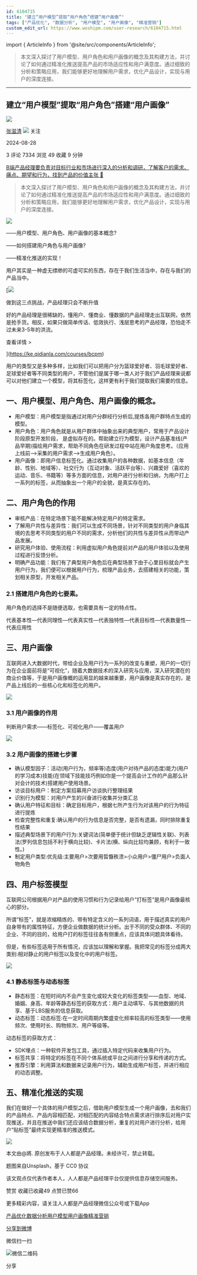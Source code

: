 ```yaml
---
id: 6104715
title: "建立“用户模型”提取“用户角色”搭建“用户画像”"
tags: ["产品优化", "数据分析", "用户模型", "用户画像", "精准营销"]
custom_edit_url: https://www.woshipm.com/user-research/6104715.html
---
```

import { ArticleInfo } from '@site/src/components/ArticleInfo';

<ArticleInfo
    author="张滋清"
    authorLink="https://www.woshipm.com/u/1592128"
    published="2024-08-28"
    views={7334}
    comments={3}
    collects={49}
/>

> 本文深入探讨了用户模型、用户角色和用户画像的概念及其构建方法，并讨论了如何通过精准化推送提高产品的市场适应性和用户满意度。通过细致的分析和策略应用，我们能够更好地理解用户需求，优化产品设计，实现与用户的深度连接。

---

## 建立“用户模型”提取“用户角色”搭建“用户画像”

[![](https://static.woshipm.com/view/woshipm_api_def_20240805164923_8573.jpg?imageView2/1/w/72/h/72/q/100)](https://www.woshipm.com/u/1592128)

[张滋清](https://www.woshipm.com/u/1592128) ![](https://static.woshipm.com/tag/1101_1@2x.png) 关注

2024-08-28

3 评论 7334 浏览 49 收藏 9 分钟

[B端产品经理要负责对目标行业和市场进行深入的分析和调研，了解客户的需求、痛点、期望和行为，找到产品的价值主张 🔗](https://ke.qidianla.com/courses/bcpm)

> 本文深入探讨了用户模型、用户角色和用户画像的概念及其构建方法，并讨论了如何通过精准化推送提高产品的市场适应性和用户满意度。通过细致的分析和策略应用，我们能够更好地理解用户需求，优化产品设计，实现与用户的深度连接。

![](https://image.woshipm.com/2023/04/17/55b77c78-dcf5-11ed-a8f2-00163e0b5ff3.png)

——用户模型、用户角色、用户画像的基本概念?

——如何搭建用户角色与用户画像?

——精准化推送的实现！

用户其实是一种虚无缥缈的可虚可实的东西，存在于我们生活当中，存在与我们的产品当中。

[![](https://image.woshipm.com/2023/07/27/1788a218-2c7f-11ee-b91f-00163e0b5ff3.png)

做到这三点挑战，产品经理只会不断升值

好的产品经理是很稀缺的，懂用户、懂商业、懂数据的产品经理走出互联网，依然是抢手货。相反，如果只做简单传话、低效执行、浅层思考的产品经理，恐怕走不过未来3-5年的洪流。

查看详情 >

](https://ke.qidianla.com/courses/bcpm)

用户的类型又是多种多样，比如我们可以把用户分为篮球爱好者、羽毛球爱好者、足球爱好者等不同类型的用户，不管他们是属于哪一类人对于我们产品经理来说都可以对他们建立一个模型，将其标签化，这样更有利于我们提取我们需要的信息。

## 一、用户模型、用户角色、用户画像的概念。

*   用户模型：用户模型是指通过对用户分群经行分析后,提炼各用户群特点生成的模型。
*   用户角色：用户角色就是从用户群体中抽象出来的典型用户，常用于产品设计阶段原型开发阶段， 是虚拟存在的。帮助建立行为模型，设计产品基准线(产品早期)描绘用户需求，帮助不同角色在研发过程中站在用户角度思考。（应用上线前——>采集的用户需求——>生成用户角色）。
*   用户画像：即用户信息标签化。通过收集用户的各种数据，如基本信息（年龄、性别、地域等）、社交行为（互动对象、活跃平台等）、兴趣爱好（喜欢的运动、音乐、书籍等）等多方面的信息，对用户进行分析和归纳，为用户打上一系列的标签，从而抽象出一个用户的全貌，是真实存在的。

## 二、用户角色的作用

*   审核产品：在特定场景下能不能解决特定用户的特定需求。
*   了解用户共性与差异性：我们可以生成不同场景，针对不同类型的用户身临其境的去思考不同类型的用户不同的需求，分析他们的共性与差异性从而带动产品发展。
*   研究用户体验、使用流程：利用虚拟用户角色提前对产品的用户体验以及使用过程进行反馈分析。
*   明确产品功能：我们有了典型用户角色后在典型场景下由于心里目标就会产生用户行为，我们便可以根据用户行为，梳理产品业务，去搭建相关的功能，策划相关原型，开发相关产品。

### 2.1 搭建用户角色的七要素。

用户角色的选择不是随便选取，也需要具有一定的特点性。

代表基本性—代表同理性—代表真实性—代表独特性—代表目标性—代表数量性—代表应用性

## 三、用户画像

互联网进入大数据时代，带给企业及用户行为一系列的改变与重塑，用户的一切行为在企业面前将是“可视化”，随着大数据技术的深入研究与应用，深入研究潜在的商业价值等，于是用户画像概的运用显的越来越重要，用户画像是真实存在的，是产品上线后的一些核心化和标签化的用户。

![](https://image.woshipm.com/2024/08/27/cc4f0162-6421-11ef-a08b-00163e0b5ff3.png)

### 3.1 用户画像的作用

判断用户需求——标签化、可视化用户——覆盖用户

![](https://image.woshipm.com/2024/08/27/08a19c1e-6423-11ef-b6b8-00163e0b5ff3.png)

### 3.2 用户画像的搭建七步骤

*   确认模型因子：活动(用户行为，频率等)态度(用户对待产品的态度)能力(用户的学习成本)技能(在领域下技能技巧例如你是一个提高会计工作的产品那么针对会计的技术)搭建用户使用场景。
*   访谈目标用户：制定方案招募用户访谈执行整理结果
*   识别行为模型：对用户产生的兴奋进行收集并分类汇总
*   确认用户特征和目标：确定目标用户，根据七所产生行为对该用户的行为特征进行提炼
*   检查完整性和重复:确认用户的行为信息是否完整，是否有遗漏，同时排除重复性结果
*   描述典型场景下的用户行为:关键词法(简单便于统计但缺乏逻辑性关联)、列表法(罗列信息包括不利于横向比较)、卡片法(横、纵向比较均兼顾，有利于一致性。)
*   制定用户类型:优先级:主要用户>次要用晢懨秩溃>小众用户>僵尸用户>负面人物角色

## 四、用户标签模型

互联网公司根据用户对产品的使用习惯和行为记录给用户“打标签”是用户画像最核心的部分。

所谓“标签”，就是浓缩精炼的、带有特定含义的一系列词语，用于描述真实的用户自身带有的属性特征，方便企业做数据的统计分析。出于不同的受众群体、不同的企业、不同的目的，给用户打的标签往往各有侧重点，应该具体问题具体看待。

但是，有些标签适用于所有情况，应该加以理解和掌握。我把常见的标签分成两大类别:相对静止的用户标签以及变化中的用户标签。

![](https://image.woshipm.com/2024/08/27/f67f3ac6-6424-11ef-b6b8-00163e0b5ff3.png)

### 4.1 静态标签与动态标签

*   静态标签：在短时间内不会产生变化或较大变化的标签类型——血型、地域、婚姻、身高、年龄等静态标签的获取方式：用户主动填写、与其他数据的共享、基于LBS服务的信息获取。
*   动态标签：动态标签:在一定时间周期内繁盛变化频率较高的标签类型——使用频次、使用时长、购物频次、用户等级等。

动态标签的获取方式：

*   SDK埋点：一种软件开发包工具，通过插入特定代码来收集用户行为。
*   标签共享：将特定的标签在不同个体系统或平台之间进行分享和传递的方式。
*   推荐引擎：利用算法和数据来记录用户行为，辅助生成用户标签，并进行相应的动态调整。

## 五、精准化推送的实现

我们在做好一个具体的用户模型之后，借助用户模型生成一个用户画像，去和我们的产品特点、产品内容相匹配，对相匹配的内容结合特点需求进行排序后对用户实现推送，并且在推送中我们还应该结合数据分析，重复的对用户进行分析，给用户“贴标签”最终实现更精准的推送模式。

![](https://image.woshipm.com/2024/08/28/9020208e-64e6-11ef-b6b8-00163e0b5ff3.png)

本文由@將. 原创发布于人人都是产品经理。未经许可，禁止转载。

题图来自Unsplash，基于 CC0 协议

该文观点仅代表作者本人，人人都是产品经理平台仅提供信息存储空间服务。

赞赏 收藏已收藏49 点赞已赞66

更多精彩内容，请关注人人都是产品经理微信公众号或下载App

[产品优化](https://www.woshipm.com/tag/%e4%ba%a7%e5%93%81%e4%bc%98%e5%8c%96)[数据分析](https://www.woshipm.com/tag/%e6%95%b0%e6%8d%ae%e5%88%86%e6%9e%90)[用户模型](https://www.woshipm.com/tag/%e7%94%a8%e6%88%b7%e6%a8%a1%e5%9e%8b)[用户画像](https://www.woshipm.com/tag/%e7%94%a8%e6%88%b7%e7%94%bb%e5%83%8f)[精准营销](https://www.woshipm.com/tag/%e7%b2%be%e5%87%86%e8%90%a5%e9%94%80)

[分享到微博](https://service.weibo.com/share/share.php?appkey=2775287854&title=建立“用户模型”提取“用户角色”搭建“用户画像”&url=https://www.woshipm.com/user-research/6104715.html&pic=https://image.woshipm.com/2023/04/17/55b77c78-dcf5-11ed-a8f2-00163e0b5ff3.png)

微信扫一扫

![微信二维码](https://api.pwmqr.com/qrcode/create/?url=https://www.woshipm.com/user-research/6104715.html)

分享